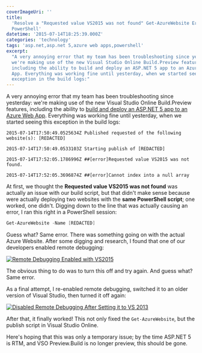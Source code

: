 ```yaml
---
coverImageUri: ''
title:
  'Resolve a "Requested value VS2015 was not found" Get-AzureWebsite Error in
  PowerShell'
datetime: '2015-07-14T18:25:39.000Z'
categories: 'technology'
tags: 'asp.net,asp.net 5,azure web apps,powershell'
excerpt:
  "A very annoying error that my team has been troubleshooting since yesterday:
  we're making use of the new Visual Studio Online Build.Preview features,
  including the ability to build and deploy an ASP.NET 5 app to an Azure Web
  App. Everything was working fine until yesterday, when we started seeing this
  exception in the build logs:"
---
```


A very annoying error that my team has been troubleshooting since yesterday:
we're making use of the new Visual Studio Online Build.Preview features,
including the ability to
[build and deploy an ASP.NET 5 app to an Azure Web App](https://msdn.microsoft.com/Library/vs/alm/Build/azure/deploy-aspnet5 'Build and Deploy your ASP.NET 5 Application to an Azure Web App').
Everything was working fine until yesterday, when we started seeing this
exception in the build logs:

```log
2015-07-14T17:50:49.0525634Z Published requested of the following website(s): [REDACTED]

2015-07-14T17:50:49.0533103Z Starting publish of [REDACTED]

2015-07-14T17:52:05.1786996Z ##[error]Requested value VS2015 was not found.

2015-07-14T17:52:05.3696874Z ##[error]Cannot index into a null array
```

At first, we thought the **Requested value VS2015 was not found** was actually
an issue with our build script, but that didn't make sense because were actually
deploying two websites with the **same PowerShell script**; one worked, one
didn't. Digging down to the line that was actually causing an error, I ran this
right in a PowerShell session:

```powershell
Get-AzureWebsite -Name [REDACTED]
```

Guess what? Same error. There was something going on with the actual Azure
Website. After some digging and research, I found that one of our developers
enabled remote debugging:

[![Remote Debugging Enabled with VS2015](http://assets.brandonmartinez.com/brandonmartinez/2015/07/remotedebugging.png)](http://assets.brandonmartinez.com/brandonmartinez/2015/07/remotedebugging.png)

The obvious thing to do was to turn this off and try again. And guess what? Same
error.

As a final attempt, I re-enabled remote debugging, switched it to an older
version of Visual Studio, then turned it off again:

[![Disabled Remote Debugging After Setting it to VS 2013](http://assets.brandonmartinez.com/brandonmartinez/2015/07/remotedebuggingoff2013.png)](http://assets.brandonmartinez.com/brandonmartinez/2015/07/remotedebuggingoff2013.png)

After that, it finally worked! This not only fixed the `Get-AzureWebsite`, but
the publish script in Visual Studio Online.

Here's hoping that this was only a temporary issue; by the time ASP.NET 5 is
RTM, and VSO Preview.Build is no longer preview, this should be gone.
